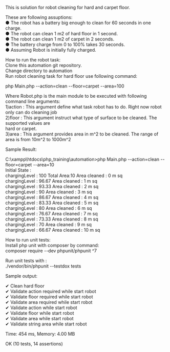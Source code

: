 This is solution for robot cleaning for hard and carpet floor.

These are following assuptions:<br/>
● The robot has a battery big enough to clean for 60 seconds in one charge.<br/>
● The robot can clean 1 m2 of hard floor in 1 second.<br/>
● The robot can clean 1 m2 of carpet in 2 seconds.<br/>
● The battery charge from 0 to 100% takes 30 seconds.<br/>
● Assuming Robot is initially fully charged.<br/>

How to run the robot task:<br/>
Clone this automation git repository.<br/>
Change directory to automation<br/>
Run robot cleaning task for hard floor use following command:<br/>

php Main.php --action=clean --floor=carpet --area=100<br/>

Where Robot.php is the main module to be executed with following command line arguments:<br/>
1)action : This argument define what task robot has to do. Right now robot only can do cleaning job<br/>
2)floor : This argument instruct what type of surface to be cleaned. The supported values are<br/>
          hard or carpet.<br/>
3)area : This argument provides area in m^2 to be cleaned. The range of area is from 10m^2 to 1000m^2<br/>

Sample Result:<br/>

C:\xampp\htdocs\php_training\automation>php Main.php --action=clean --floor=carpet --area=10<br/>
Initial State :<br/>
chargingLevel : 100   Total Area:10 Area cleaned : 0 m sq<br/>
chargingLevel : 96.67   Area cleaned : 1 m sq<br/>
chargingLevel : 93.33   Area cleaned : 2 m sq<br/>
chargingLevel : 90   Area cleaned : 3 m sq<br/>
chargingLevel : 86.67   Area cleaned : 4 m sq<br/>
chargingLevel : 83.33   Area cleaned : 5 m sq<br/>
chargingLevel : 80   Area cleaned : 6 m sq<br/>
chargingLevel : 76.67   Area cleaned : 7 m sq<br/>
chargingLevel : 73.33   Area cleaned : 8 m sq<br/>
chargingLevel : 70   Area cleaned : 9 m sq<br/>
chargingLevel : 66.67   Area cleaned : 10 m sq<br/>


How to run unit tests:<br/>
Install php unit with composer by command:<br/>
composer require --dev phpunit/phpunit ^7<br/>

Run unit tests with :<br/>
 ./vendor/bin/phpunit --testdox tests<br/>

 Sample output:<br/>

  ✔ Clean hard floor<br/>
 ✔ Validate action required while start robot<br/>
 ✔ Validate floor required while start robot<br/>
 ✔ Validate area required while start robot<br/>
 ✔ Validate action while start robot<br/>
 ✔ Validate floor while start robot<br/>
 ✔ Validate area while start robot<br/>
 ✔ Validate string area while start robot<br/>

Time: 454 ms, Memory: 4.00 MB<br/>

OK (10 tests, 14 assertions)
